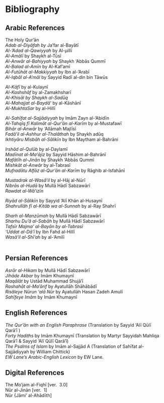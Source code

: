 Bibliography
============

Arabic References
-----------------

The Holy Qur’ān  
*Adab al-Diyāfah by* Ja’far al-Bayātī  
*Al-’Adad al-Qawiyyah* by Al-µillī  
*Al-Amālī* by Shaykh al-Tūsī  
*Al-Anwār al-Bahiyyah* by Shaykh ‘Abbās Qummī  
*Al-Balad al-Amīn* by Al-Kaf’amī  
*Al-Futūhāt al-Makkiyyah* by Ibn al-’Arabī  
*Al-Iqbāl al-A’māl* by Sayyid Radī al-din bin Tāwūs

*Al-Kāfī* by al-Kulaynī  
*Al-Kashshāf* by al-Zamakhsharī  
*Al-Khisāl by Shaykh al-Sadūq*  
*Al-Mahajjat al-Baydā’* by al-Kāshānī  
*Al-MukhtaSar* by al-Hillī

*Al-Sahīfat al-Sajjādiyyah* by Imām Zayn al-’Abidīn  
*Al-Tahqīq fī Kalimāt al-Qur’ān al-Karīm* by al-Mustafawī  
*Bihār al-Anwār* by ‘Allāmah Majlīsī  
*Fadā’il al-Ashhur al-Thalāthah* by Shaykh ­adūq  
*Ikhtiyāru Misbāh al-Sālikīn* by Ibn Maytham al-Bahrāni

*Irshād al-Qulūb* by al-Daylamī  
*Madīnat al-Ma‘ājiz* by Sayyid Hāshim al-Bahrānī  
*Mafātīh al-Jinān* by Shaykh ‘Abbās Qummī  
*Mishkāt al-Anwār* by al-Tabrasī  
*Mufradātu Alfāz al-Qur’ān al-Karīm* by Rāghib al-Isfahānī

*Mustadrak al-Wasā’il* by al-Hāj al-Nūrī  
*Nibrās al-Hudā* by Mullā Hādī Sabzawārī  
*Rawdat al-Wā’izīn*

*Riyād al-Sālikīn* by Sayyid ‘Alī Khān al-Husaynī  
*Shahrullāh fī al-Kitāb wa al-Sunnah* by al-Ray Shahrī

*Sharh al-Manzūmah* by Mullā Hādī Sabzawārī  
*Sharhu Du’ā al-Sabāh* by Mullā Hādī Sabzawārī  
*Tafsīr Majma’ al-Bayān by al-Tabrasī*  
*‘Uddat al-Dā’ī* by Ibn Fahd al-Hillī  
*Wasā’il al-Shī’ah* by al-’Amilī  
  

Persian References
------------------

*Asrār al-Hikam* by Mullā Hādī Sabzawārī  
*Jihāde Akbar* by Imām Khumaynī  
*Maqālāt* by Ustād Muhammad Shujā’ī  
*Rashahāt al-Ma’ārif* by Ayatullāh Shāhābādī  
*Risāleye Nūrun ‘alā Nūr* by Ayatullāh Hasan Zadeh Amulī  
*Sahīfeye Imām* by Imām Khumaynī

English References
------------------

*The Qur’ān with an English Paraphrase* (Translation by Sayyid ‘Alī Qūlī
Qarā’ī )  
*Forty Hadiths* by Imām Khumaynī (Translation by Martyr Sayyidah Mahliqa
Qarā’ī & Sayyid ‘Alī Qūlī Qarā’ī)  
*The Psalms of Islam* by Imām al-Sajjād A (Translation of Sahīfat
al-Sajjādiyyah by William Chittick)  
*EW Lane’s Arabic-English Lexicon* by EW Lane.

Digital References
------------------

The Mo’jam al-Fiqhī [ver.  3.0]  
 Nūr al-Jinān [ver.  1]  
 Nūr {Jāmi’ al-Ahādīth]


